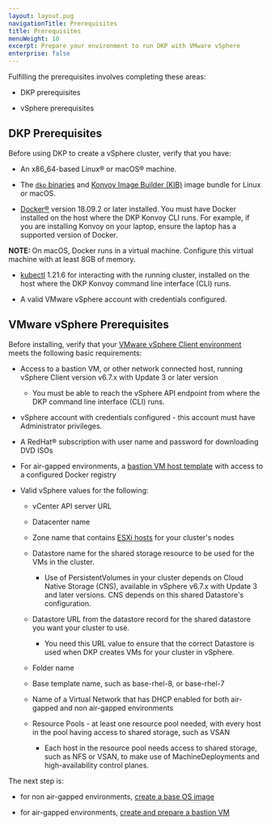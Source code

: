 ```yaml
---
layout: layout.pug
navigationTitle: Prerequisites
title: Prerequisites
menuWeight: 10
excerpt: Prepare your environment to run DKP with VMware vSphere
enterprise: false
---
```


Fulfilling the prerequisites involves completing these areas:

- DKP prerequisites

- vSphere prerequisites

## DKP Prerequisites

Before using DKP to create a vSphere cluster, verify that you have:

- An x86_64-based Linux&reg; or macOS&reg; machine.

- The [`dkp` binaries][dkp-download] and [Konvoy Image Builder (KIB)][kib-bundle] image bundle for Linux or macOS.

- [Docker&reg;][install_docker] version 18.09.2 or later installed.
  You must have Docker installed on the host where the DKP Konvoy CLI runs. For example, if you are installing Konvoy on your laptop, ensure the laptop has a supported version of Docker.

<p class="message--note"><strong>NOTE: </strong>On macOS, Docker runs in a virtual machine. Configure this virtual machine with at least 8GB of memory.</strong></p>

- [kubectl][install_kubectl] 1.21.6 for interacting with the running cluster, installed on the host where the DKP Konvoy command line interface (CLI) runs.

- A valid VMware vSphere account with credentials configured.

## VMware vSphere Prerequisites

Before installing, verify that your [VMware vSphere Client environment][vsphere-vm-administration] meets the following basic requirements:

- Access to a bastion VM, or other network connected host, running vSphere Client version v6.7.x with Update 3 or later version

  - You must be able to reach the vSphere API endpoint from where the DKP command line interface (CLI) runs.

- vSphere account with credentials configured - this account must have Administrator privileges.

- A RedHat&reg; subscription with user name and password for downloading DVD ISOs

- For air-gapped environments, a [bastion VM host template][create-bastion-vm] with access to a configured Docker registry

- Valid vSphere values for the following:

  - vCenter API server URL

  - Datacenter name

  - Zone name that contains [ESXi hosts][vmware-esxi-hosts] for your cluster's nodes

  - Datastore name for the shared storage resource to be used for the VMs in the cluster.

    - Use of PersistentVolumes in your cluster depends on Cloud Native Storage (CNS), available in vSphere v6.7.x with Update 3 and later versions. CNS depends on this shared Datastore's configuration.

  - Datastore URL from the datastore record for the shared datastore you want your cluster to use.

    - You need this URL value to ensure that the correct Datastore is used when DKP creates VMs for your cluster in vSphere.

  - Folder name

  - Base template name, such as base-rhel-8, or base-rhel-7

  - Name of a Virtual Network that has DHCP enabled for both air-gapped and non air-gapped environments

  - Resource Pools - at least one resource pool needed, with every host in the pool having access to shared storage, such as VSAN

    - Each host in the resource pool needs access to shared storage, such as NFS or VSAN, to make use of MachineDeployments and high-availability control planes.

The next step is:

- for non air-gapped environments, [create a base OS image][create-base-os-image]

- for air-gapped environments, [create and prepare a bastion VM][create-bastion-vm]

[create-base-os-image]: ../create-base-os-image/
[create-bastion-vm]: ../air-gapped/create-bastion-vm
[dkp-download]: ../../../download
[install_docker]: https://docs.docker.com/get-docker/
[install_kubectl]: https://kubernetes.io/docs/tasks/tools/#kubectl
[kib-bundle]: ../../../image-builder
[vmware-esxi-hosts]: https://docs.vmware.com/en/VMware-vSphere/7.0/com.vmware.esxi.install.doc/GUID-B2F01BF5-078A-4C7E-B505-5DFFED0B8C38.html
[vsphere-vm-administration]: https://docs.vmware.com/en/VMware-vSphere/6.7/com.vmware.vsphere.vm_admin.doc/GUID-55238059-912E-411F-A0E9-A7A536972A91.html
